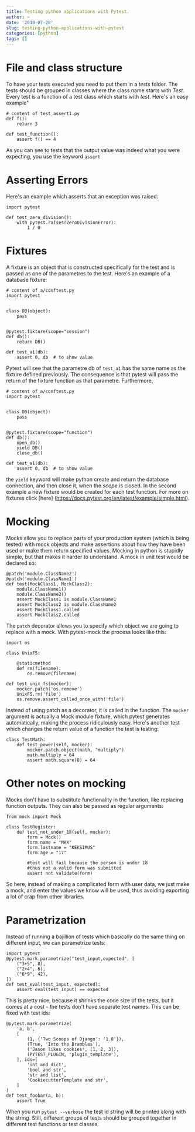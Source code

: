 ```yaml
---
title: Testing python applications with Pytest.
author: ~
date: '2018-07-28'
slug: testing-python-applications-with-pytest
categories: [python]
tags: []
---
```


# File and class structure

To have your tests executed you need to put them in a *tests* folder. The tests should be grouped in classes where the class name starts with *Test*. Every test is a function of a test class which starts with *test*. Here's an easy example"

```
# content of test_assert1.py
def f():
    return 3

def test_function():
    assert f() == 4
```

As you can see to tests that the output value was indeed what you were expecting, you use the keyword `assert`

# Asserting Errors

Here's an example which asserts that an exception was raised:

```
import pytest

def test_zero_division():
    with pytest.raises(ZeroDivisionError):
        1 / 0
```

# Fixtures

A fixture is an object that is constructed specifically for the test and is passed as one of the parametres to the test. Here's an example of a database fixture:

```
# content of a/conftest.py
import pytest


class DB(object):
    pass


@pytest.fixture(scope="session")
def db():
    return DB()

def test_a1(db):
    assert 0, db  # to show value
```

Pytest will see that the parametre db of `test_a1` has the same name as the fixture defined previously. The consequence is that pytest will pass the return of the fixture function as that parametre. Furthermore,

```
# content of a/conftest.py
import pytest


class DB(object):
    pass


@pytest.fixture(scope="function")
def db():
    open_db()
    yield DB()
    close_db()

def test_a1(db):
    assert 0, db  # to show value
```

the `yield` keyword will make python create and return the database connection, and then close it, when the *scope* is closed. In the second example a new fixture would be created for each test function. For more on fixtures click [here] (https://docs.pytest.org/en/latest/example/simple.html).

# Mocking

Mocks allow you to replace parts of your production system (which is being tested) with mock objects and make assertions about how they have been used or make them return specified values. Mocking in python is stupidly simple, but that makes it harder to understand. A mock in unit test would be declared so:

```
@patch('module.ClassName2')
@patch('module.ClassName1')
def test(MockClass1, MockClass2):
    module.ClassName1()
    module.ClassName2()
    assert MockClass1 is module.ClassName1
    assert MockClass2 is module.ClassName2
    assert MockClass1.called
    assert MockClass2.called
```

The `patch` decorator allows you to specify which object we are going to replace with a mock. With pytest-mock the process looks like this:

```
import os

class UnixFS:

    @staticmethod
    def rm(filename):
        os.remove(filename)

def test_unix_fs(mocker):
    mocker.patch('os.remove')
    UnixFS.rm('file')
    os.remove.assert_called_once_with('file')
```

Instead of using patch as a decorator, it is called in the function. The `mocker` argument is actually a Mock module fixture, which pytest generates automatically, making the process ridiculously easy. Here's another test which changes the return value of a function the test is testing:

```
class TestMath:
    def test_power(self, mocker):
        mocker.patch.object(math, "multiply")
        math.multiply = 64
        assert math.square(8) = 64
```

# Other notes on mocking

Mocks don't have to substitute functionality in the function, like replacing function outputs. They can also be passed as regular arguments:

```
from mock import Mock

class TestRegister:
    def test_not_under_18(self, mocker):
        form = Mock()
        form.name = "MAX"
        form.lastname = "KEKSIMUS"
        form.age = "17"

        #test will fail because the person is under 18
        #thus not a valid form was submitted
        assert not validate(form)
```

So here, instead of making a complicated form with user data, we just make a mock, and enter the values we know will be used, thus avoiding exporting a lot of crap from other libraries.

# Parametrization

Instead of running a bajillion of tests which basically do the same thing on different input, we can parametrize tests:

```
import pytest
@pytest.mark.parametrize("test_input,expected", [
    ("3+5", 8),
    ("2+4", 6),
    ("6*9", 42),
])
def test_eval(test_input, expected):
    assert eval(test_input) == expected
```

This is pretty nice, because it shrinks the code size of the tests, but it comes at a cost - the tests don't have separate test names. This can be fixed with test ids:

```
@pytest.mark.parametrize(
    'a, b',
    [
        (1, {'Two Scoops of Django': '1.8'}),
        (True, 'Into the Brambles'),
        ('Jason likes cookies', [1, 2, 3]),
        (PYTEST_PLUGIN, 'plugin_template'),
    ], ids=[
        'int and dict',
        'bool and str',
        'str and list',
        'CookiecutterTemplate and str',
    ]
)
def test_foobar(a, b):
    assert True
```

When you run `pytest --verbose` the test id string will be printed along with the string. Still, different groups of tests should be grouped together in different test functions or test classes.


